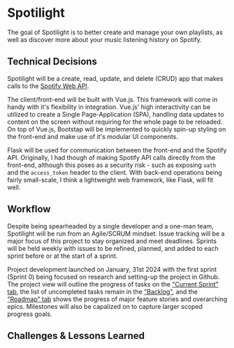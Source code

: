 # Spotilight

The goal of Spotilight is to better create and manage your own playlists, as well as discover more about your music
listening history on Spotify.

## Technical Decisions

Spotilight will be a create, read, update, and delete (CRUD) app that makes calls to the
[Spotify Web API](https://developer.spotify.com/documentation/web-api).

The client/front-end will be built with Vue.js. This framework will come in handy with it's flexibility in integration. 
Vue.js' high interactivity can be utilized to create a Single Page-Application (SPA), handling data updates to content
on the screen without requiring for the whole page to be reloaded. On top of Vue.js, Bootstap will be implemented to
quickly spin-up styling on the front-end and make use of it's modular UI components.

Flask will be used for communication between the front-end and the Spotify API. Originally, I had though of making Spotify
API calls directly from the front-end, although this poses as a security risk - such as exposing `oath` and the
`access_token` header to the client. With back-end operations being fairly small-scale, I think a lightweight web framework,
like Flask, will fit well.

## Workflow

Despite being spearheaded by a single developer and a one-man team, Spotilight will be run from an Agile/SCRUM mindset.
Issue tracking will be a major focus of this project to stay organized and meet deadlines. Sprints will be held weekly with
issues to be refined, planned, and added to each sprint before or at the start of a sprint.

Project development launched on January, 31st 2024 with the first sprint (Sprint 0) being focused on research and setting-up
the project in Github. The project view will outline the progress of tasks on the
["Current Sprint" tab](https://github.com/users/Bronstrom/projects/1/views/1), the list of uncompleted tasks remain in the
["Backlog"](https://github.com/users/Bronstrom/projects/1/views/2), and the
["Roadmap" tab](https://github.com/users/Bronstrom/projects/1/views/3) shows the progress of major feature stories and
overarching epics. Milestones will also be capalized on to capture larger scoped progress goals.

## Challenges & Lessons Learned
